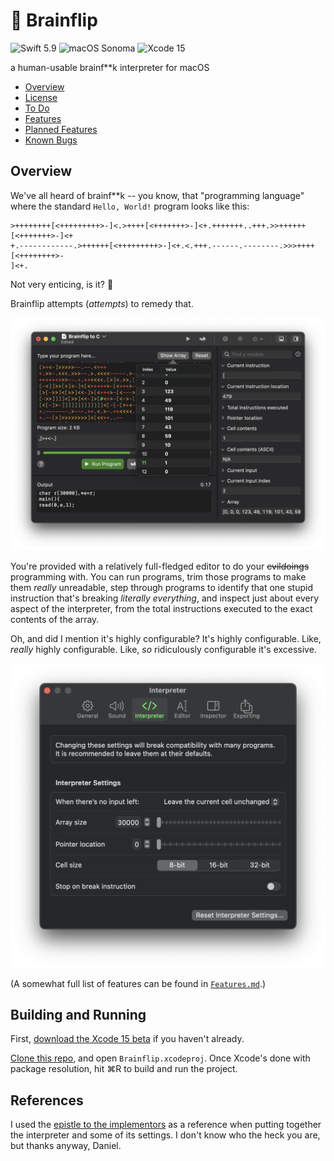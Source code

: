 # 🧠 Brainflip

![Swift 5.9] ![macOS Sonoma] ![Xcode 15]

[Swift 5.9]: https://img.shields.io/badge/Swift-5.9-%23f05138?logo=swift
[macOS Sonoma]: https://img.shields.io/badge/macOS-Sonoma-brightgreen?logo=apple
[Xcode 15]: https://img.shields.io/badge/Xcode-15-%23147efb?logo=Xcode

a human-usable brainf\*\*k interpreter for macOS

 - [Overview](#overview)
 - [License](License.md)
 - [To Do](To%20Do.md)
 - [Features](Features.md)
 - [Planned Features](Planned%20Features.md)
 - [Known Bugs](Bugs.md)

## Overview

We've all heard of brainf\*\*k -- you know, that "programming language" where the standard `Hello, World!` program looks like this:

```brainfuck
>++++++++[<+++++++++>-]<.>++++[<+++++++>-]<+.+++++++..+++.>>++++++[<+++++++>-]<+
+.------------.>++++++[<+++++++++>-]<+.<.+++.------.--------.>>>++++[<++++++++>-
]<+.
```

Not very enticing, is it? 🫤

Brainflip attempts (*attempts*) to remedy that.

![Typical Brainflip usage. You gotta admit, it's certainly better than the command line.](Images/Demonstration.png)

You're provided with a relatively full-fledged editor to do your ~~evildoings~~ programming with. You can run programs, trim those programs to make them *really* unreadable, step through programs to identify that one stupid instruction that's breaking *literally everything*, and inspect just about every aspect of the interpreter, from the total instructions executed to the exact contents of the array.

Oh, and did I mention it's highly configurable? It's highly configurable. Like, *really* highly configurable. Like, *so* ridiculously configurable it's excessive.

![Brainflip's interpreter settings. You probably shouldn't mess around with some of these.](Images/InterpreterSettings.png)

(A somewhat full list of features can be found in [`Features.md`](Features.md).)

## Building and Running

First, [download the Xcode 15 beta](https://developer.apple.com/xcode) if you haven't already.

[Clone this repo](https://github.com/kaascevich/Brainflip.git), and open `Brainflip.xcodeproj`. Once Xcode's done with package resolution, hit ⌘R to build and run the project.

## References

I used the [epistle to the implementors](http://brainfuck.org/epistle.html "Hey Siri, define \"epistle\"") as a reference when putting together the interpreter and some of its settings. I don't know who the heck you are, but thanks anyway, Daniel.
